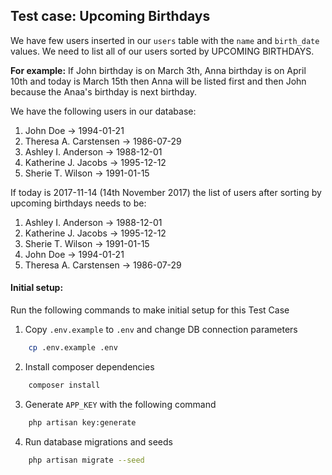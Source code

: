 ## Test case: Upcoming Birthdays

We have few users inserted in our `users` table with the `name` and `birth_date` values. We need to list all of our users sorted by UPCOMING BIRTHDAYS.

<b>For example:</b> If John birthday is on March 3th, Anna birthday is on April 10th and today is March 15th then Anna will be listed first and then John because the Anaa's birthday is next birthday.

We have the following users in our database:
1. John Doe	-> 1994-01-21
2. Theresa A. Carstensen -> 1986-07-29
3. Ashley I. Anderson -> 1988-12-01
4. Katherine J. Jacobs -> 1995-12-12
5. Sherie T. Wilson -> 1991-01-15

If today is 2017-11-14 (14th November 2017) the list of users after sorting by upcoming birthdays needs to be:
1. Ashley I. Anderson -> 1988-12-01
2. Katherine J. Jacobs -> 1995-12-12
3. Sherie T. Wilson -> 1991-01-15
4. John Doe	-> 1994-01-21
5. Theresa A. Carstensen -> 1986-07-29



#### Initial setup:
Run the following commands to make initial setup for this Test Case

1. Copy `.env.example` to `.env` and change DB connection parameters
```bash
    cp .env.example .env
```

2. Install composer dependencies
```bash
    composer install
```

3. Generate `APP_KEY` with the following command
```bash
    php artisan key:generate
```

4. Run database migrations and seeds
```bash
    php artisan migrate --seed
```
